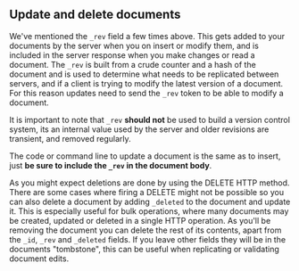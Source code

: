 ## Update and delete documents

We've mentioned the `_rev` field a few times above. This gets added to your
documents by the server when you on insert or modify them, and is included in
the server response when you make changes or read a document. The `_rev` is
built from a crude counter and a hash of the document and is used to determine
what needs to be replicated between servers, and if a client is trying to
modify the latest version of a document. For this reason updates need to send
the `_rev` token to be able to modify a document.

It is important to note that `_rev` **should not** be used to build a version
control system, its an internal value used by the server and older revisions
are transient, and removed regularly.

The code or command line to update a document is the same as to insert, just
**be sure to include the `_rev` in the document body**.

As you might expect deletions are done by using the DELETE HTTP method. There
are some cases where firing a DELETE might not be possible so you can also
delete a document by adding `_deleted` to the document and update it. This is
especially useful for bulk operations, where many documents may be created,
updated or deleted in a single HTTP operation. As you'll be removing the
document you can delete the rest of its contents, apart from the `_id`, `_rev`
and `_deleted` fields. If you leave other fields they will be in the documents
"tombstone", this can be useful when replicating or validating document edits.